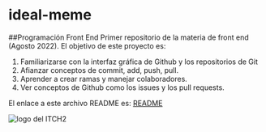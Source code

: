 # ideal-meme
##Programación Front End
Primer repositorio de la materia de front end (Agosto 2022). El objetivo de este proyecto es:

1. Familiarizarse con la interfaz gráfica de Github y los repositorios de Git
2. Afianzar conceptos de commit, add, push, pull.
3. Aprender a crear ramas y manejar colaboradores.
4. Ver conceptos de Github como los issues y los pull requests.

El enlace a este archivo README es:
[README](https://github.com/Leonelgtzl/ideal-meme/edit/main/README.md)

![logo del ITCH2](image.jpg)
